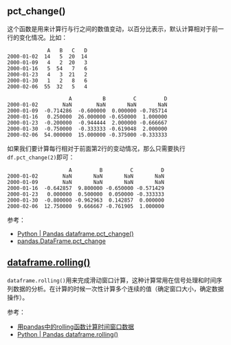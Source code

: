 

## pct_change()

这个函数是用来计算行与行之间的数值变动，以百分比表示，默认计算相对于前一行的变化情况。比如：

```
             A   B   C   D
2000-01-02  14   5  20  14
2000-01-09   4   2  20   3
2000-01-16   5  54   7   6
2000-01-23   4   3  21   2
2000-01-30   1   2   8   6
2000-02-06  55  32   5   4

                    A          B         C         D
2000-01-02        NaN        NaN       NaN       NaN
2000-01-09  -0.714286  -0.600000  0.000000 -0.785714
2000-01-16   0.250000  26.000000 -0.650000  1.000000
2000-01-23  -0.200000  -0.944444  2.000000 -0.666667
2000-01-30  -0.750000  -0.333333 -0.619048  2.000000
2000-02-06  54.000000  15.000000 -0.375000 -0.333333
```

如果我们要计算每行相对于前面第2行的变动情况，那么只需要执行`df.pct_change(2)`即可：

```
                    A         B         C         D
2000-01-02        NaN       NaN       NaN       NaN
2000-01-09        NaN       NaN       NaN       NaN
2000-01-16  -0.642857  9.800000 -0.650000 -0.571429
2000-01-23   0.000000  0.500000  0.050000 -0.333333
2000-01-30  -0.800000 -0.962963  0.142857  0.000000
2000-02-06  12.750000  9.666667 -0.761905  1.000000
```

参考：

- [Python | Pandas dataframe.pct_change()](https://www.geeksforgeeks.org/python-pandas-dataframe-pct_change/)
- [pandas.DataFrame.pct_change](https://pandas.pydata.org/pandas-docs/stable/reference/api/pandas.DataFrame.pct_change.html)


## [dataframe.rolling()](https://pandas.pydata.org/pandas-docs/stable/reference/api/pandas.DataFrame.rolling.html)

`dataframe.rolling()`用来完成滑动窗口计算，这种计算常用在信号处理和时间序列数据的分析。在计算的时候一次性计算多个连续的值（确定窗口大小，确定数据操作）。

参考：

- [用pandas中的rolling函数计算时间窗口数据](https://baijiahao.baidu.com/s?id=1622798772654712959&wfr=spider&for=pc)
- [Python | Pandas dataframe.rolling()](https://www.geeksforgeeks.org/python-pandas-dataframe-rolling/)
